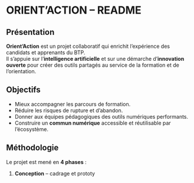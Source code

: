 # ORIENT’ACTION – README  

## Présentation  
**Orient’Action** est un projet collaboratif qui enrichit l’expérience des candidats et apprenants du BTP.  
Il s’appuie sur l’**intelligence artificielle** et sur une démarche d’**innovation ouverte** pour créer des outils partagés au service de la formation et de l’orientation.  


## Objectifs  
- Mieux accompagner les parcours de formation.  
- Réduire les risques de rupture et d’abandon.  
- Donner aux équipes pédagogiques des outils numériques performants.  
- Construire un **commun numérique** accessible et réutilisable par l’écosystème.  


## Méthodologie  
Le projet est mené en **4 phases** :  
1. **Conception** – cadrage et prototy

